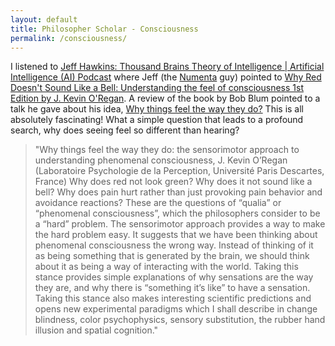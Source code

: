 ```yaml
---
layout: default
title: Philosopher Scholar - Consciousness
permalink: /consciousness/
---
```


I listened to [Jeff Hawkins: Thousand Brains Theory of Intelligence | Artificial Intelligence (AI) Podcast](https://www.youtube.com/watch?v=-EVqrDlAqYo&list=PLrAXtmErZgOdP_8GztsuKi9nrraNbKKp4&index=23&t=0s) where Jeff (the [Numenta](https://numenta.com/) guy) pointed to [Why Red Doesn't Sound Like a Bell: Understanding the feel of consciousness 1st Edition by J. Kevin O'Regan](https://www.amazon.com/Doesnt-Sound-Like-Bell-Understanding/dp/0199775222). A review of the book by Bob Blum pointed to a talk he gave about his idea, [Why things feel the way they do?](https://www.youtube.com/watch?v=8c-qbGgEAEI) This is all absolutely fascinating! What a simple question that leads to a profound search, why does seeing feel so different than hearing?

> "Why things feel the way they do: the sensorimotor approach to understanding phenomenal consciousness, J. Kevin O’Regan (Laboratoire Psychologie de la Perception, Université Paris Descartes, France)
Why does red not look green? Why does it not sound like a bell? Why does pain hurt rather than just provoking pain behavior and avoidance reactions? These are the questions of “qualia” or “phenomenal consciousness”, which the philosophers consider to be a “hard” problem.
The sensorimotor approach provides a way to make the hard problem easy. It suggests that we have been thinking about phenomenal consciousness the wrong way. Instead of thinking of it as being something that is generated by the brain, we should think about it as being a way of interacting with the world. Taking this stance provides simple explanations of why sensations are the way they are, and why there is “something it’s like” to have a sensation. Taking this stance also makes interesting scientific predictions and opens new experimental paradigms which I shall describe in change blindness, color psychophysics, sensory substitution, the rubber hand illusion and spatial cognition."
